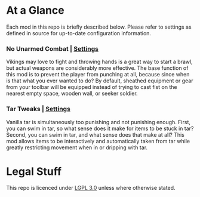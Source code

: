 # At a Glance

Each mod in this repo is briefly described below. Please refer to settings as defined in source for up-to-date configuration information.

### No Unarmed Combat | [Settings](NoUnarmedCombat/NoUnarmedCombat.cs)

Vikings may love to fight and throwing hands is a great way to start a brawl, but actual weapons are considerably more effective. The base function of this mod is to prevent the player from punching at all, because since when is that what you ever wanted to do? By default, sheathed equipment or gear from your toolbar will be equipped instead of trying to cast fist on the nearest empty space, wooden wall, or seeker soldier.

### Tar Tweaks | [Settings](TarTweaks/TarTweaks.cs)

Vanilla tar is simultaneously too punishing and not punishing enough. First, you can swim in tar, so what sense does it make for items to be stuck in tar? Second, you can swim in tar, and what sense does that make at all? This mod allows items to be interactively and automatically taken from tar while greatly restricting movement when in or dripping with tar.

# Legal Stuff

This repo is licenced under [LGPL 3.0](LICENCE.md) unless where otherwise stated.
